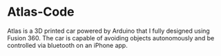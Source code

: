 # Atlas-Code
Atlas is a 3D printed car powered by Arduino that I fully designed using Fusion 360. The car is capable of avoiding objects autonomously and be controlled via bluetooth on an iPhone app. 
